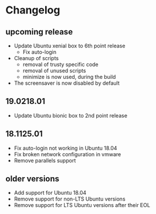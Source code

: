 # Changelog

## upcoming release

* Update Ubuntu xenial box to 6th point release
  * Fix auto-login
* Cleanup of scripts
  * removal of trusty specific code
  * removal of unused scripts
  * minimize is now used, during the build
* The screensaver is now disabled by default

## 19.0218.01

* Update Ubuntu bionic box to 2nd point release

## 18.1125.01

* Fix auto-login not working in Ubuntu 18.04
* Fix broken network configuration in vmware
* Remove parallels support

## older versions

* Add support for Ubuntu 18.04
* Remove support for non-LTS Ubuntu versions
* Remove support for LTS Ubuntu versions after their EOL
